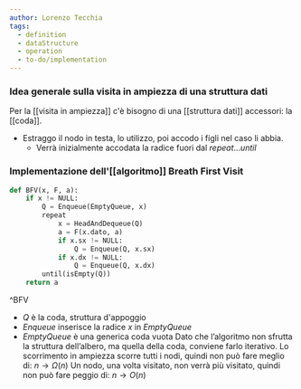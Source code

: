 ```yaml
---
author: Lorenzo Tecchia
tags:
  - definition
  - dataStructure
  - operation
  - to-do/implementation
---
```


### Idea generale sulla visita in ampiezza di una struttura dati
Per la [[visita in ampiezza]] c'è bisogno di una [[struttura dati]] accessori: la [[coda]].
- Estraggo il nodo in testa, lo utilizzo, poi accodo i figli nel caso li abbia.
	- Verrà inizialmente accodata la radice fuori dal $repeat \dots until$ 

### Implementazione dell'[[algoritmo]] Breath First Visit

```python 
def BFV(x, F, a):
	if x != NULL:
		Q = Enqueue(EmptyQueue, x)
		repeat
			x = HeadAndDequeue(Q)
			a = F(x.dato, a)
			if x.sx != NULL:
				Q = Enqueue(Q, x.sx)
			if x.dx != NULL:
				Q = Enqueue(Q, x.dx)
		until(isEmpty(Q))
	return a
```
^BFV

- $Q$ è la coda, struttura d'appoggio
- $Enqueue$ inserisce la radice $x$ in $EmptyQueue$ 
- $EmptyQueue$ è una generica coda vuota
Dato che l’algoritmo non sfrutta la struttura dell’albero, ma quella della coda, conviene farlo iterativo.
Lo scorrimento in ampiezza scorre tutti i nodi, quindi non può fare meglio di: $n \rightarrow \Omega(n)$
Un nodo, una volta visitato, non verrà più visitato, quindi non può fare peggio di: $n \rightarrow O(n)$ 


